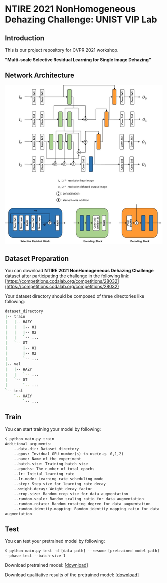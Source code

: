 # NTIRE 2021 NonHomogeneous Dehazing Challenge: UNIST VIP Lab
## Introduction
This is our project repository for CVPR 2021 workshop.

**"Multi-scale Selective Residual Learning for Single Image Dehazing"**

## Network Architecture
![architecture](./figures/network_architecture.jpg)

## Dataset Preparation
You can download **NTIRE 2021 NonHomogeneous Dehazing Challenge** dataset after participating the challenge in the following link:
[https://competitions.codalab.org/competitions/28032](https://competitions.codalab.org/competitions/28032)

Your dataset directory should be composed of three directories like following:
```bash
dataset_directory
|-- train
|   |-- HAZY
|   |   |-- 01
|   |   |-- 02
|   |   `-- ...
|   `-- GT
|       |-- 01
|       |-- 02
|       `-- ...
|-- val
|   |-- HAZY
|   |   `-- ...
|   `-- GT
|       `-- ...
`-- test
    `-- HAZY
        `-- ...
```

## Train
You can start training your model by following:
```
$ python main.py train
Additional arguments:
    --data-dir: Dataset directory
    --gpus: Invidual GPU number(s) to use(e.g. 0,1,2)
    --name: Name of the experiment
    --batch-size: Training batch size
    --epochs: The number of total epochs
    --lr: Initial learning rate
    --lr-mode: Learning rate scheduling mode
    --step: Step size for learning rate decay
    --weight-decay: Weight decay factor
    --crop-size: Random crop size for data augmentation
    --random-scale: Random scaling ratio for data augmentation
    --random-rotate: Random rotating degree for data augmentation
    --random-identity-mapping: Random identity mapping ratio for data augmentation
```


## Test
You can test your pretrained model by following:
```
$ python main.py test -d [data path] --resume [pretrained model path] --phase test --batch-size 1
```

Download pretrained model: [[download](https://drive.google.com/file/d/1LaGob83XbpoWDi5peaPUoZExnLnAOC5L/view?usp=sharing)]

<!-- ## Results
| Metrics | Test Scores (#51~55)
|:----:|:----:|
| PSNR | 18.77 |
| SSIM | 0.54 |
| Run time[s] per img. | 0.04 | | -->

Download qualitative results of the pretrained model: [[download](https://drive.google.com/file/d/1hGQzj8Uyxku1UHKyABfwqjRUkmKlby9G/view?usp=sharing)]
